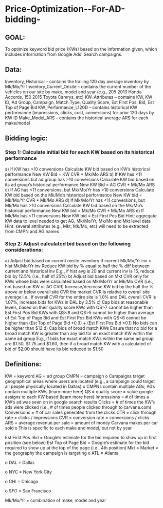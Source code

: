 # Price-Optimization--For-AD-bidding-

## GOAL: 
To optimize keyword bid price (KWs) based on the information given, which includes information from Google Ads' Search campaigns. 


## Data:

Inventory_Historical – contains the trailing 120 day average inventory by Mk/Mo/Yr
Inventory_Current_Onsite – contains the current number of the vehicles on our site by make, model and year (e.g., 205 2013 Honda Accords, 150 2015 Toyota Camrys, etc)
KW_Attributes – contains KW, KW ID, Ad Group, Campaign, Match Type, Quality Score, Est First Pos. Bid, Est Top of Page Bid
KW_Performance_L120D – contains historical KW performance (impressions, clicks, cost, conversions) for prior 120 days by KW ID
Make_Model_ARS – contains the historical average ARS for each make/model

## Bidding logic:

### Step 1: Calculate initial bid for each KW based on its historical performance
  a) If KW has >10 conversions
  Calculate KW bid based on KW’s historical performance
  New KW Bid = KW CVR * Mk/Mo ARS
  b) If KW has <11 conversions but ad group has >10 conversions
  Calculate KW bid based on its ad group’s historical performance
  New KW Bid = AG CVR * Mk/Mo ARS
  c) If AG has <11 conversions, but Mk/Mo/Yr has >10 conversions
  Calculate KW bid based on the Mk/Mo’s historical performance
  New KW bid = Mk/Mo/Yr CVR * Mk/Mo ARS
  d) If Mk/Mo/Yr has <11 conversions, but Mk/Mo has >10 conversions
  Calculate KW bid based on the Mk/Mo’s historical performance
  New KW bid = Mk/Mo CVR * Mk/Mo ARS
  e) If Mk/Mo has <11 conversions
  New KW bid = Est First Pos Bid
  Hint: aggregate KW data to level needed to get AG, Mk/Mo/Yr, Mk/Mo and Mkt level data
  Hint: several attributes (e.g., Mkt, Mk/Mo, etc) will need to be extracted from CMPN and AG names
 

### Step 2: Adjust calculated bid based on the following considerations:
a) Adjust bid based on current onsite inventory
If current Mk/Mo/Yr inv < hist Mk/Mo/Yr inv
Reduce KW bid by % equal to half the % diff between current and historical inv
E.g., if hist avg is 20 and current inv is 15, reduce bid by 12.5% (i.e., half of 25%)
b) Adjust bid based on Mkt CVR only for KWs whose bids were calculated based on Mk/Mo/Yr or Mk/Mo CVR (i.e., not based on KW or AG CVR)
Increase/decrease KW bid by the half the % above or below overall site CVR the market CVR is relative to overall site average
i.e., if overall CVR for the entire site is 1.0% and DAL overall CVR is 1.07%, increase bids for KWs in DAL by 3.5%
c) Cap bids at reasonable levels, based on their quality score
KWs with QS>7 cannot be higher than Est First Pos Bid
KWs with QS<8 and QS>5 cannot be higher than average of Est Top of Page Bid and Est First Pos Bid
KWs with QS<6 cannot be higher than (Est Top of Page Bid *0.9) + (Est First Pos Bid *0.1)
No bids can be higher than $12
d) Cap bids of broad match KWs
Ensure that no bid for a broad match KW is greater than any bid for an exact match KW within the same ad group
E.g., if bids for exact match KWs within the same ad group are $1.50, $1.75 and $1.60, then if a broad match KW with a calculated of bid of $2.00 should have its bid reduced to $1.50

## Definitions:

KW = keyword
AG = ad group
CMPN = campaign
o   Campaigns target geographical areas where users are located (e.g., a campaign could target all people physically located in Dallas)
o   CMPNs contain multiple AGs; AGs contain multiple KWs (learn more here)
QS = quality score = value google assigns to each KW based (learn more here)
Impressions = # of times a KW’s ad was seen on in google search results
Clicks = # of times the KW’s ads were clicked (i.e., # of times people clicked through to carvana.com)
Conversions = # of car sales generated from the clicks
CTR = click through rate = clicks / impressions
CVR = conversion rate = conversions / clicks
ARS = average revenue per sale = amount of money Carvana makes per car sold
o   This is specific to each make and model, but not by year

Est First Pos. Bid = Google’s estimate for the bid required to show up in first position (see below)
Est Top of Page Bid = Google’s estimate for the bid required to show up at the top of the page (i.e., 4th position)
Mkt = Market = the geography the campaign is targeting
o   ATL = Atlanta

o   DAL = Dallas

o   NYC = New York City

o   CHI = Chicago

o   SFO = San Francisco

Mk/Mo/Yr = combination of make, model and year
